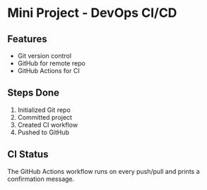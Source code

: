 # Mini Project - DevOps CI/CD

## Features
- Git version control
- GitHub for remote repo
- GitHub Actions for CI

## Steps Done
1. Initialized Git repo
2. Committed project
3. Created CI workflow
4. Pushed to GitHub

## CI Status
The GitHub Actions workflow runs on every push/pull and prints a confirmation message.

